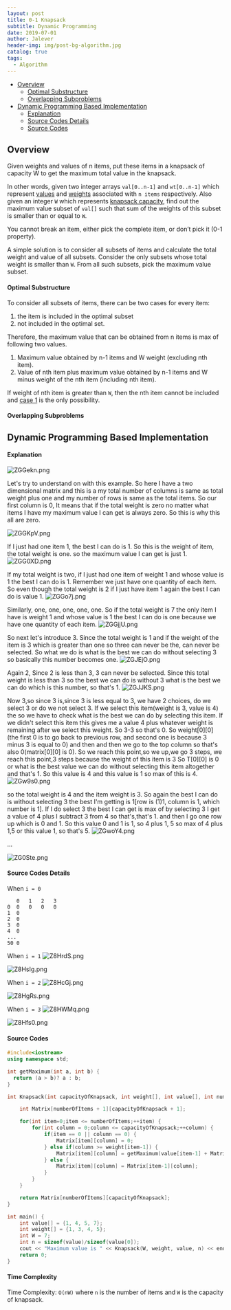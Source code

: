 ```yaml
---
layout: post
title: 0-1 Knapsack
subtitle: Dynamic Programming
date: 2019-07-01
author: Jalever
header-img: img/post-bg-algorithm.jpg
catalog: true
tags:
  - Algorithm
---
```


- [Overview](#overview)
    - [Optimal Substructure](#optimal-substructure)
    - [Overlapping Subproblems](#overlapping-subproblems)
- [Dynamic Programming Based Implementation](#dynamic-programming-based-implementation)
    - [Explanation](#explanation)
    - [Source Codes Details](#source-codes-details)
    - [Source Codes](#source-codes)

## Overview
Given weights and values of n items, put these items in a knapsack of capacity W to get the maximum total value in the knapsack.

In other words, given two integer arrays `val[0..n-1]` and `wt[0..n-1]` which represent <ins>values</ins> and <ins>weights</ins> associated with `n items` respectively. Also given an integer `W` which represents <ins>knapsack capacity</ins>, find out the maximum value subset of `val[]` such that sum of the weights of this subset is smaller than or equal to `W`.

You cannot break an item, either pick the complete item, or don’t pick it (0-1 property).

A simple solution is to consider all subsets of items and calculate the total weight and value of all subsets. Consider the only subsets whose total weight is smaller than `W`. From all such subsets, pick the maximum value subset.

#### Optimal Substructure
To consider all subsets of items, there can be two cases for every item:
1. the item is included in the optimal subset
2. not included in the optimal set.

Therefore, the maximum value that can be obtained from n items is max of following two values.
1. Maximum value obtained by n-1 items and W weight (excluding nth item).
2. Value of nth item plus maximum value obtained by n-1 items and W minus weight of the nth item (including nth item).

If weight of nth item is greater than `W`, then the nth item cannot be included and <ins>case 1</ins> is the only possibility.

#### Overlapping Subproblems

## Dynamic Programming Based Implementation

#### Explanation
![ZGGekn.png](https://s2.ax1x.com/2019/07/02/ZGGekn.png)

Let's try to understand on with this example. So here I have a two dimensional matrix and this is a my total number of columns is same as total weight plus one and my number of rows is same as the total items. So our first column is 0, It means that if the total weight is zero no matter what items I have my maximum value I can get is always zero. So this is why this all are zero.

![ZGGKpV.png](https://s2.ax1x.com/2019/07/02/ZGGKpV.png)

If I just had one item 1, the best I can do is 1. So this is the weight of item, the total weight is one. so the maximum value I can get is just 1.
![ZGG0XD.png](https://s2.ax1x.com/2019/07/02/ZGG0XD.png)


If my total weight is two, if I just had one item of weight 1 and whose value is 1 the best I can do is 1. Remember we just have one quantity of each item. So even though the total weight is 2 if I just have item 1 again the best I can do is value 1.
![ZGGo7j.png](https://s2.ax1x.com/2019/07/02/ZGGo7j.png)

Similarly, one, one, one, one, one. So if the total weight is 7 the only item I have is weight 1 and whose value is 1 the best I can do is one because we have one quantity of each item.
![ZGGjjU.png](https://s2.ax1x.com/2019/07/02/ZGGjjU.png)

So next let's introduce 3. Since the total weight is 1 and if the weight of the item is 3 which is greater than one so three can never be the, can never be selected. So what we do is what is the best we can do without selecting 3 so basically this number becomes one.
![ZGJEjO.png](https://s2.ax1x.com/2019/07/02/ZGJEjO.png)

Again 2, Since 2 is less than 3, 3 can never be selected. Since this total weight is less than 3 so the best we can do is without 3 what is the best we can do which is this number, so that's 1.
![ZGJJKS.png](https://s2.ax1x.com/2019/07/02/ZGJJKS.png)

Now 3,so since 3 is,since 3 is less equal to 3, we have 2 choices, do we select 3 or do we not select 3. If we select this item(weight is 3, value is 4) the so we have to check what is the best we can do by selecting this item. If we didn't select this item this gives me a value 4 plus whatever weight is remaining after we select this weight. So 3-3 so that's 0. So weight[0][0](the first 0 is to go back to previous row, and second one is because 3 minus 3 is equal to 0) and then and then we go to the top column so that's also 0(matrix[0][0] is 0). So we reach this point,so we up,we go 3 steps, we reach this point,3 steps because the weight of this item is 3 So T[0][0] is 0 or what is the best value we can do without selecting this item altogether and that's 1. So this value is 4 and this value is 1 so max of this is 4.
![ZGw9s0.png](https://s2.ax1x.com/2019/07/02/ZGw9s0.png)

so the total weight is 4 and the item weight is 3. So again the best I can do is without selecting 3 the best I'm getting is 1[row is (1)1, column is 1, which number is 1]. If I do select 3 the best I can get is max of by selecting 3 I get a value of 4 plus I subtract 3 from 4 so that's,that's 1. and then I go one row up which is 0 and 1. So this value 0 and 1 is 1, so 4 plus 1, 5 so max of 4 plus 1,5 or this value 1, so that's 5.
![ZGwoY4.png](https://s2.ax1x.com/2019/07/02/ZGwoY4.png)

...

![ZG0Ste.png](https://s2.ax1x.com/2019/07/02/ZG0Ste.png)

#### Source Codes Details
When `i = 0`
```text
   0   1   2   3
0  0   0   0   0
1  0
2  0
3  0
4  0
...
50 0
```

When `i = 1`
![Z8HrdS.png](https://s2.ax1x.com/2019/07/01/Z8HrdS.png)

![Z8HsIg.png](https://s2.ax1x.com/2019/07/01/Z8HsIg.png)

When `i = 2`
![Z8HcGj.png](https://s2.ax1x.com/2019/07/01/Z8HcGj.png)

![Z8HgRs.png](https://s2.ax1x.com/2019/07/01/Z8HgRs.png)

When `i = 3`
![Z8HWMq.png](https://s2.ax1x.com/2019/07/01/Z8HWMq.png)

![Z8Hfs0.png](https://s2.ax1x.com/2019/07/01/Z8Hfs0.png)

#### Source Codes
```cpp
#include<iostream>
using namespace std;

int getMaximum(int a, int b) {
  return (a > b)? a : b;
}

int Knapsack(int capacityOfKnapsack, int weight[], int value[], int numberOfItems) {

	int Matrix[numberOfItems + 1][capacityOfKnapsack + 1];

	for(int item=0;item <= numberOfItems;++item) {
		for(int column = 0;column <= capacityOfKnapsack;++column) {
			if(item == 0 || column == 0) {
				Matrix[item][column] = 0;
			} else if(column >= weight[item-1]) {
				Matrix[item][column] = getMaximum(value[item-1] + Matrix[item-1][column-weight[item-1]], Matrix[item-1][column]);
			} else {
				Matrix[item][column] = Matrix[item-1][column];
			}
		}
	}

	return Matrix[numberOfItems][capacityOfKnapsack];
}

int main() {
	int value[] = {1, 4, 5, 7};
	int weight[] = {1, 3, 4, 5};
	int W = 7;
	int n = sizeof(value)/sizeof(value[0]);
	cout << "Maximum value is " << Knapsack(W, weight, value, n) << endl;
	return 0;
}


```

#### Time Complexity
Time Complexity: `O(nW)` where `n` is the number of items and `W` is the capacity of knapsack.
